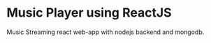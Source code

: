 <h1> Music Player using ReactJS</h1>

<p>Music Streaming react web-app with nodejs backend and mongodb.</p>
